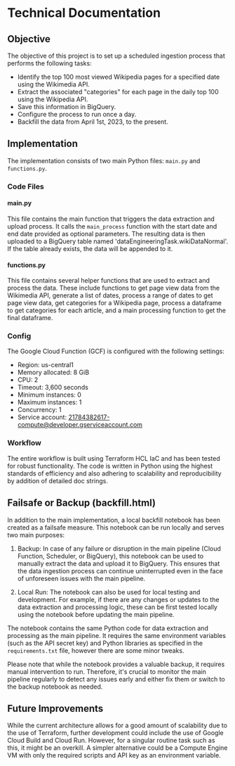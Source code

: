 # Technical Documentation

## Objective

The objective of this project is to set up a scheduled ingestion process that performs the following tasks:

- Identify the top 100 most viewed Wikipedia pages for a specified date using the Wikimedia API.
- Extract the associated "categories" for each page in the daily top 100 using the Wikipedia API.
- Save this information in BigQuery.
- Configure the process to run once a day.
- Backfill the data from April 1st, 2023, to the present.

## Implementation

The implementation consists of two main Python files: `main.py` and `functions.py`.

### Code Files

#### main.py

This file contains the main function that triggers the data extraction and upload process. It calls the `main_process` function with the start date and end date provided as optional parameters. The resulting data is then uploaded to a BigQuery table named 'dataEngineeringTask.wikiDataNormal'. If the table already exists, the data will be appended to it.

#### functions.py

This file contains several helper functions that are used to extract and process the data. These include functions to get page view data from the Wikimedia API, generate a list of dates, process a range of dates to get page view data, get categories for a Wikipedia page, process a dataframe to get categories for each article, and a main processing function to get the final dataframe.

### Config

The Google Cloud Function (GCF) is configured with the following settings:

- Region: us-central1
- Memory allocated: 8 GiB
- CPU: 2
- Timeout: 3,600 seconds
- Minimum instances: 0
- Maximum instances: 1
- Concurrency: 1
- Service account: 21784382617-compute@developer.gserviceaccount.com

### Workflow

The entire workflow is built using Terraform HCL IaC and has been tested for robust functionality. The code is written in Python using the highest standards of efficiency and also adhering to scalability and reproducibility by addition of detailed doc strings.

## Failsafe or Backup (backfill.html)

In addition to the main implementation, a local backfill notebook has been created as a failsafe measure. This notebook can be run locally and serves two main purposes:

1. Backup: In case of any failure or disruption in the main pipeline (Cloud Function, Scheduler, or BigQuery), this notebook can be used to manually extract the data and upload it to BigQuery. This ensures that the data ingestion process can continue uninterrupted even in the face of unforeseen issues with the main pipeline.

2. Local Run: The notebook can also be used for local testing and development. For example, if there are any changes or updates to the data extraction and processing logic, these can be first tested locally using the notebook before updating the main pipeline.

The notebook contains the same Python code for data extraction and processing as the main pipeline. It requires the same environment variables (such as the API secret key) and Python libraries as specified in the `requirements.txt` file, however there are some minor tweaks. 

Please note that while the notebook provides a valuable backup, it requires manual intervention to run. Therefore, it's crucial to monitor the main pipeline regularly to detect any issues early and either fix them or switch to the backup notebook as needed.


## Future Improvements

While the current architecture allows for a good amount of scalability due to the use of Terraform, further development could include the use of Google Cloud Build and Cloud Run. However, for a singular routine task such as this, it might be an overkill. A simpler alternative could be a Compute Engine VM with only the required scripts and API key as an environment variable.


